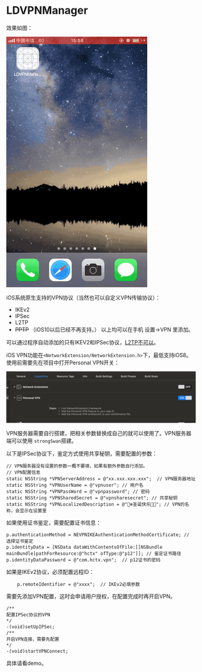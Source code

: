 # LDVPNManager

效果如图：

![vpndemonstration](https://raw.githubusercontent.com/alexiiio/LD-Notes/master/pics/vpndemonstration.gif)


iOS系统原生支持的VPN协议（当然也可以自定义VPN传输协议）：
- IKEv2
- IPSec
- L2TP
- ~~PPTP~~ （iOS10以后已经不再支持。）
以上均可以在手机 设置->VPN 里添加。

可以通过程序自动添加的只有IKEV2和IPSec协议，[L2TP不可以](https://forums.developer.apple.com/thread/29909)。

iOS VPN功能在`<NetworkExtension/NetworkExtension.h>`下，最低支持iOS8。使用前需要先在项目中打开Personal VPN开关：

![openPersonVPNSwitch](https://raw.githubusercontent.com/alexiiio/LD-Notes/master/pics/openPersonVPNSwitch.png)

VPN服务器需要自行搭建，把相关参数替换成自己的就可以使用了。VPN服务器端可以使用 `strongSwan`搭建。

以下是IPSec协议下，鉴定方式使用共享秘钥，需要配置的参数：
```
// VPN服务器没有设置的参数一概不要填，如果有额外参数自行添加。
// VPN配置信息
static NSString *VPNServerAddress = @"xx.xxx.xxx.xxx";  // VPN服务器地址
static NSString *VPNUserName = @"vpnuser"; // 用户名
static NSString *VPNPassWord = @"vpnpassword"; // 密码
static NSString *VPNSharedSecret = @"vpnsharesecret"; // 共享秘钥
static NSString *VPNLocalizedDescription = @"🎄❄️圣诞快乐🎅🍬"; // VPN的名称，会显示在设置里
```

如果使用证书鉴定，需要配置证书信息：
```
p.authenticationMethod = NEVPNIKEAuthenticationMethodCertificate; // 选择证书鉴定
p.identityData = [NSData dataWithContentsOfFile:[[NSBundle mainBundle]pathForResource:@"hctx" ofType:@"p12"]]; // 鉴定证书路径
p.identityDataPassword = @"com.hctx.vpn";  // p12证书的密码
```
如果是IKEv2协议，必须配置远程ID：
```
    p.remoteIdentifier = @"xxxx";  // IKEv2必填参数
```


需要先添加VPN配置，这时会申请用户授权，在配置完成时再开启VPN。
```
/**
配置IPSec协议的VPN
*/
-(void)setUpIPSec;
/**
开启VPN连接，需要先配置
*/
-(void)startVPNConnect;
```

具体请看demo。
